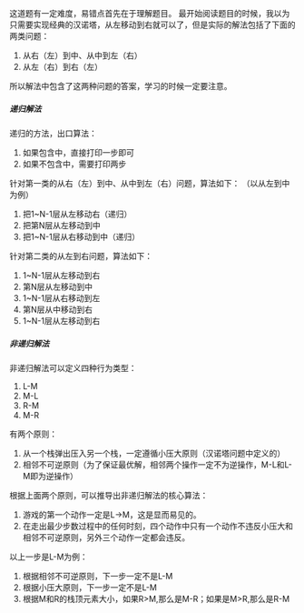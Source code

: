 这道题有一定难度，易错点首先在于理解题目。
最开始阅读题目的时候，我以为只需要实现经典的汉诺塔，从左移动到右就可以了，但是实际的解法包括了下面的两类问题：
1. 从右（左）到中、从中到左（右）
2. 从左（右）到右（左）

所以解法中包含了这两种问题的答案，学习的时候一定要注意。

##### 递归解法
递归的方法，出口算法：
1. 如果包含中，直接打印一步即可
2. 如果不包含中，需要打印两步

针对第一类的从右（左）到中、从中到左（右）问题，算法如下：
（以从左到中为例）
1. 把1~N-1层从左移动右（递归）
2. 把第N层从左移动到中
3. 把1~N-1层从右移动到中（递归）

针对第二类的从左到右问题，算法如下：
1. 1~N-1层从左移动到右
2. 第N层从左移动到中
3. 1~N-1层从右移动到左
4. 第N层从中移动到右
5. 1~N-1层从左移动到右

##### 非递归解法
非递归解法可以定义四种行为类型：
1. L-M
2. M-L
3. R-M
4. M-R

有两个原则：
1. 从一个栈弹出压入另一个栈，一定遵循小压大原则（汉诺塔问题中定义的）
2. 相邻不可逆原则（为了保证最优解，相邻两个操作一定不为逆操作，M-L和L-M即为逆操作）

根据上面两个原则，可以推导出非递归解法的核心算法：
1. 游戏的第一个动作一定是L->M，这是显而易见的。
2. 在走出最少步数过程中的任何时刻，四个动作中只有一个动作不违反小压大和相邻不可逆原则，另外三个动作一定都会违反。

以上一步是L-M为例：
1. 根据相邻不可逆原则，下一步一定不是L-M
2. 根据小压大原则，下一步一定不是L-M
3. 根据M和R的栈顶元素大小，如果R>M,那么是M-R；如果是M>R,那么是R-M



